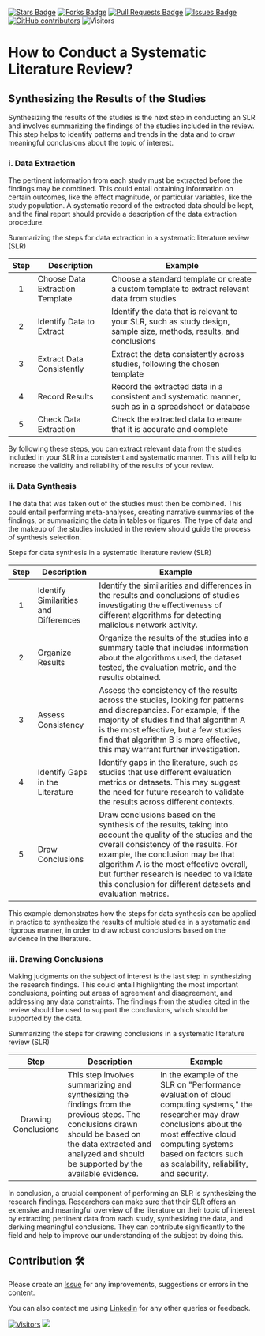 <a href="https://github.com/drshahizan/SLR-MIIT/stargazers"><img src="https://img.shields.io/github/stars/drshahizan/SLR-MIIT" alt="Stars Badge"/></a>
<a href="https://github.com/drshahizan/SLR-MIIT/network/members"><img src="https://img.shields.io/github/forks/drshahizan/SLR-MIIT" alt="Forks Badge"/></a>
<a href="https://github.com/drshahizan/SLR-MIIT"><img src="https://img.shields.io/github/issues-pr/drshahizan/SLR-MIIT" alt="Pull Requests Badge"/></a>
<a href="https://github.com/drshahizan/SLR-MIIT/issues"><img src="https://img.shields.io/github/issues/drshahizan/SLR-MIIT" alt="Issues Badge"/></a>
<a href="https://github.com/drshahizan/SLR-MIIT/graphs/contributors"><img alt="GitHub contributors" src="https://img.shields.io/github/contributors/drshahizan/SLR-MIIT?color=2b9348"></a>
![Visitors](https://api.visitorbadge.io/api/visitors?path=https%3A%2F%2Fgithub.com%2Fdrshahizan%2FSLR-MIIT&labelColor=%23d9e3f0&countColor=%23697689&style=flat)

# How to Conduct a Systematic Literature Review?

## Synthesizing the Results of the Studies

Synthesizing the results of the studies is the next step in conducting an SLR and involves summarizing the findings of the studies included in the review. This step helps to identify patterns and trends in the data and to draw meaningful conclusions about the topic of interest.

### i. Data Extraction
The pertinent information from each study must be extracted before the findings may be combined. This could entail obtaining information on certain outcomes, like the effect magnitude, or particular variables, like the study population. A systematic record of the extracted data should be kept, and the final report should provide a description of the data extraction procedure.

Summarizing the steps for data extraction in a systematic literature review (SLR)

| Step | Description                                     | Example                                               |
|:------:|-------------------------------------------------|-------------------------------------------------------|
| 1    | Choose Data Extraction Template                 | Choose a standard template or create a custom template to extract relevant data from studies |
| 2    | Identify Data to Extract                        | Identify the data that is relevant to your SLR, such as study design, sample size, methods, results, and conclusions |
| 3    | Extract Data Consistently                        | Extract the data consistently across studies, following the chosen template |
| 4    | Record Results                                   | Record the extracted data in a consistent and systematic manner, such as in a spreadsheet or database |
| 5    | Check Data Extraction                            | Check the extracted data to ensure that it is accurate and complete |

By following these steps, you can extract relevant data from the studies included in your SLR in a consistent and systematic manner. This will help to increase the validity and reliability of the results of your review.

### ii. Data Synthesis
The data that was taken out of the studies must then be combined. This could entail performing meta-analyses, creating narrative summaries of the findings, or summarizing the data in tables or figures. The type of data and the makeup of the studies included in the review should guide the process of synthesis selection.

Steps for data synthesis in a systematic literature review (SLR)

| Step | Description                                           | Example |
|:------:|-------------------------------------------------------|-----------------------------------------------------------------------------------------------------------------|
| 1    | Identify Similarities and Differences                | Identify the similarities and differences in the results and conclusions of studies investigating the effectiveness of different algorithms for detecting malicious network activity. |
| 2    | Organize Results                                     | Organize the results of the studies into a summary table that includes information about the algorithms used, the dataset tested, the evaluation metric, and the results obtained. |
| 3    | Assess Consistency                                    | Assess the consistency of the results across the studies, looking for patterns and discrepancies. For example, if the majority of studies find that algorithm A is the most effective, but a few studies find that algorithm B is more effective, this may warrant further investigation. |
| 4    | Identify Gaps in the Literature                      | Identify gaps in the literature, such as studies that use different evaluation metrics or datasets. This may suggest the need for future research to validate the results across different contexts. |
| 5    | Draw Conclusions                                      | Draw conclusions based on the synthesis of the results, taking into account the quality of the studies and the overall consistency of the results. For example, the conclusion may be that algorithm A is the most effective overall, but further research is needed to validate this conclusion for different datasets and evaluation metrics. |

This example demonstrates how the steps for data synthesis can be applied in practice to synthesize the results of multiple studies in a systematic and rigorous manner, in order to draw robust conclusions based on the evidence in the literature.

### iii. Drawing Conclusions
Making judgments on the subject of interest is the last step in synthesizing the research findings. This could entail highlighting the most important conclusions, pointing out areas of agreement and disagreement, and addressing any data constraints. The findings from the studies cited in the review should be used to support the conclusions, which should be supported by the data.

 Summarizing the steps for drawing conclusions in a systematic literature review (SLR)

| Step                | Description | Example |
|:---------------------:|-----------------------------------------------------------------------------------------------------------------|-------------------------------------------------------------------------------------------------------------------------------------------------|
| Drawing Conclusions | This step involves summarizing and synthesizing the findings from the previous steps. The conclusions drawn should be based on the data extracted and analyzed and should be supported by the available evidence. | In the example of the SLR on "Performance evaluation of cloud computing systems," the researcher may draw conclusions about the most effective cloud computing systems based on factors such as scalability, reliability, and security. |

In conclusion, a crucial component of performing an SLR is synthesizing the research findings. Researchers can make sure that their SLR offers an extensive and meaningful overview of the literature on their topic of interest by extracting pertinent data from each study, synthesizing the data, and deriving meaningful conclusions. They can contribute significantly to the field and help to improve our understanding of the subject by doing this.

## Contribution 🛠️
Please create an [Issue](https://github.com/drshahizan/SLR-MIIT/issues) for any improvements, suggestions or errors in the content.

You can also contact me using [Linkedin](https://www.linkedin.com/in/drshahizan/) for any other queries or feedback.

[![Visitors](https://api.visitorbadge.io/api/visitors?path=https%3A%2F%2Fgithub.com%2Fdrshahizan&labelColor=%23697689&countColor=%23555555&style=plastic)](https://visitorbadge.io/status?path=https%3A%2F%2Fgithub.com%2Fdrshahizan)
![](https://hit.yhype.me/github/profile?user_id=81284918)

